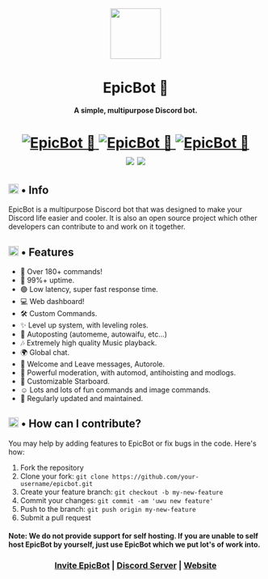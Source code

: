 <h2 align="center">
  <img src="
https://cdn.discordapp.com/attachments/859335247547990026/876407358622928936/final.gif" height='100px' width='100px'>
</h2>

<h1 align="center">EpicBot 🏅</h1>
<h4 align="center">A simple, multipurpose Discord bot.</h4>

<h1 align="center">
  <a href="https://top.gg/bot/751100444188737617">
      <img src="https://top.gg/api/widget/status/751100444188737617.svg" alt="EpicBot 🏅" />
  </a>
  <a href="https://top.gg/bot/751100444188737617">
      <img src="https://top.gg/api/widget/servers/751100444188737617.svg" alt="EpicBot 🏅" />
  </a>
  <a href="https://top.gg/bot/751100444188737617">
      <img src="https://top.gg/api/widget/upvotes/751100444188737617.svg" alt="EpicBot 🏅" />
  </a><br>
  <img src="https://img.shields.io/badge/discord.py-2.0-blue?style=flat" />
  <img src="https://img.shields.io/badge/Python-3.9-green?style=flat&logo=python" />
</h1>

<h2><img src="https://cdn.discordapp.com/emojis/766498653753049109.png?v=1" height="20px"> • Info</h2>

<p>EpicBot is a multipurpose Discord bot that was designed to make your Discord life easier and cooler. It is also an open source project which other developers can contribute to and work on it together.</p>

<h2><img src="https://cdn.discordapp.com/emojis/818758128329556018.gif?v=1" height="20px"> • Features</h2>
<ul>
  <li>📌 Over 180+ commands!</li>
  <li>🔼 99%+ uptime.</li>
  <li>🟢 Low latency, super fast response time.</li>
  <li>💻 Web dashboard!</li>
  <li>🛠️ Custom Commands.</li>
  <li>✨ Level up system, with leveling roles.</li>
  <li>📨 Autoposting (automeme, autowaifu, etc...)</li>
  <li>🎶 Extremely high quality Music playback.</li>
  <li>🌍 Global chat.</li>
  <li>🎊 Welcome and Leave messages, Autorole.</li>
  <li>🔨 Powerful moderation, with automod, antihoisting and modlogs.</li>
  <li>🌟 Customizable Starboard.</li>
  <li>☺️ Lots and lots of fun commands and image commands.</li>
  <li>🎀 Regularly updated and maintained.</li>
</ul>

</ul>

<h2><img src="https://cdn.discordapp.com/emojis/791817532901949440.png?v=1" height="20px"> • How can I contribute?</h2>
<p>You may help by adding features to EpicBot or fix bugs in the code. Here's how:</p>
<ol>
  <li>Fork the repository</li>
  <li>Clone your fork: <code>git clone https://github.com/your-username/epicbot.git</code></li>
  <li>Create your feature branch: <code>git checkout -b my-new-feature</code></li>
  <li>Commit your changes: <code>git commit -am 'uwu new feature'</code></li>
  <li>Push to the branch: <code>git push origin my-new-feature</code></li>
  <li>Submit a pull request</li>
</ol>

<h4><b>Note:</b> We do not provide support for self hosting. If you are unable to self host EpicBot by yourself, just use EpicBot which we put lot's of work into.</h4>

<h3 align="center"><a href="https://discord.com/oauth2/authorize?client_id=751100444188737617&scope=bot&permissions=2146958847">Invite EpicBot</a> | <a href="https://discord.gg/Zj7h8Fp">Discord Server</a> | <a href="https://epic-bot.com">Website</a></h3>
